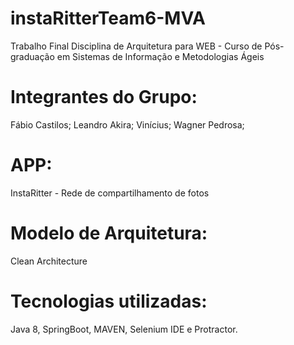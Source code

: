 # instaRitterTeam6-MVA
  Trabalho Final Disciplina de Arquitetura para WEB - Curso de Pós-graduação em Sistemas de Informação e Metodologias Ágeis
  
# Integrantes do Grupo:
  Fábio Castilos;
  Leandro Akira;
  Vinícius;
  Wagner Pedrosa;

# APP: 
InstaRitter - Rede de compartilhamento de fotos 

# Modelo de Arquitetura: 
Clean Architecture 

# Tecnologias utilizadas: 
Java 8, SpringBoot, MAVEN, Selenium IDE e Protractor.
